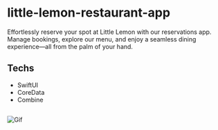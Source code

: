 # little-lemon-restaurant-app
Effortlessly reserve your spot at Little Lemon with our reservations app. Manage bookings, explore our menu, and enjoy a seamless dining experience—all from the palm of your hand.

## Techs

- SwiftUI
- CoreData
- Combine

## 

![Gif](https://user-images.githubusercontent.com/93353925/213961587-6b3828e8-b9fa-474b-b3e4-cf5dcc7585bf.gif)
